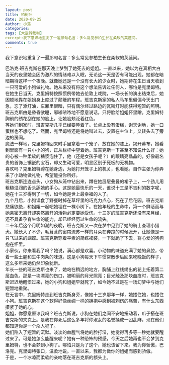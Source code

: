 ```yaml
---
layout: post
title: 柏树叶
date: 2020-09-25
Author: 小落
categories: 
tags: [大逆转裁判]
excerpt:我下意识地重复了一遍那句名言：多么常见参柏生长在柔软的荚蒾间。
comments: true
--- 
```

我下意识地重复了一遍那句名言：多么常见参柏生长在柔软的荚蒾间。
<br>
<!--more-->

巴洛克·班吉克斯在那天晚上梦到了她死去的姐姐。一直以来，她以为在真相大白当天的夜里她会因为激烈的情绪难以入眠，无论这一天是否有可能出现，她都在暗暗期待这样一个夜晚。就像她还是一个没有长大的少女时，她期待在生日当天收到一只可爱的小狗做礼物。她从来没有将这个想法告诉过任何人，哪怕是克里姆特。<br>
在她生日当天，克里姆特按照惯例带她去伦敦上戏院，一场长长的演出结束后，她困顿地靠在姐姐身上度过了颠簸的车程。班吉克斯家的私人马车里偏偏今天出门急，忘了添灯油，车厢里很暗，只有偶尔经过路边的瓦斯灯时能获得短暂的照明。班吉克斯由是昏昏欲睡，嘟嘟哝哝地不愿意说话，只将脸给姐姐怀里蹭。克里姆特胸前的绣花刮在她的脸上，让她脸颊泛着红色。<br>
等她们到家时，班吉克斯几乎已经要睡着了。长桌上没有蛋糕，谢天谢地，她一口蛋糕也不想吃了。然而，克里姆特还是将她叫过去，安置在主位上，又转头去了旁边的房间。<br>
魔法一样地，克里姆特回来时手里拿着一个笼子，放在她的膝上。揭开幕布，她看到里面有一只小小的狗，正从栏杆中望着她。班吉克斯一下甚至不知说什么好：她的心被一种柔软的糖浆泡住了，他（还是女孩子呢？）的眼睛亮晶晶的，好像最名贵的首饰上镶嵌的宝石，却又生动可爱，明显区别于死板的无机物。<br>
喜欢吗？克里姆特蹲在她身边，为她打开笼子上的机关，也看她。自作主张为你弄来了小动物做礼物，希望能投你所好。<br>
班吉克斯连连点头，小女狗从笼中钻出来，蹲在她层层叠叠的裙子上，一个劲儿用粗糙湿润的舌头舔她的手心。这是她最快乐的一天，谁说十三是不吉利的数字呢，她在十三岁得到了一切，如今她是世上最幸福的人了。<br>
九个月后，小狗误食了野餐时掉在草坪里的巧克力点心，死在了后花园。班吉克斯悲痛欲绝，和姐姐一起吧她埋在一棵小树下。在她年轻的生命中，第一个鲜活而与她亲密无离开却突然离开的活物必定要她受伤。十三岁的班吉克斯还没有来月经，还不具备孕育生命的能力，却已经经历过生命的流失。<br>
二十年后这个月明如潮的夜晚，班吉克斯又一次在梦中见到了她的骑士查理小猎犬。她长大了不少，毛茸茸的窗帘流苏一样的耳朵在奔跑的时候张开，让她像是一只飞过来的蝴蝶。班吉克斯穿着平素的简练裙装，一下就跪了下去，将心爱的狗狗抱在怀里。<br>
小家伙，你来看我了吗？她说，满心都是欢喜。小动物的味道充满了她的鼻腔，带着一些土腥和生牛肉条的味道。这是小狗每天下午惯常散步后回来吃晚饭的样子，这么多年来她仍然印象犹新。<br>
年长一些的班吉克斯也来了，她站在稍远的地方，胸脯上红线绣出的花上拓着第二层血色。那是一块漂亮的伤口，被明丽的月光照亮；目光触及那块血痕时，班吉克斯迟迟地醒悟过来，她的小狗和姐姐早就死了，如今她不过是在一场幻梦中与她们短暂地重聚。<br>
在无言中，克里姆特走到班吉克斯身旁，像她十三岁那年一样，她搂住她，也搂住小狗。班吉克斯在这个软得好像丝绸一样的拥抱中感到被刺伤的痛苦，有什么东西攥紧了她的心。<br>
姐姐，你愿意原谅我吗？班吉克斯说，小狗在她们之间不安地扭动着，爪子搭在班吉克斯的夹克上。是我在你死后这么多年将你淑女的名誉揉成一团乱麻，现在他们都知道你是一个杀人犯了。<br>
她们陷入了短暂的沉默。淡淡的血腥气将她的脸打湿，她觉得再多等一秒她就要醒过来了。可是她怎么能醒来呢？她有一种恐怖的预感，今天之后她再也不会梦到克里姆特，也不会梦到小狗了。哪怕只是为了这个，她也该留下来。我为你骄傲，巴洛克。克里姆特张口，温柔地说。一直以来，我都为做你的姐姐而感到骄傲。<br>
于是，一个冰凉而柔软的亲吻落在班吉克斯的额头上。

